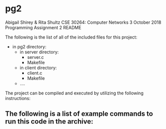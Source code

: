 # pg2

Abigail Shirey & Rita Shultz
CSE 30264: Computer Networks
3 October 2018
Programming Assignment 2 README

The following is the list of all of the included files for this project:
- in pg2 directory:
  - in server directory:
    - server.c
    - Makefile
  - in client directory:
    - client.c
    - Makefile
  - ....

The project can be compiled and executed by utilizing the following instructions:


The following is a list of example commands to run this code in the archive:
-
